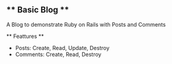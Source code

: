 ## ** Basic Blog ** ##

A Blog to demonstrate Ruby on Rails with Posts and Comments

** Feattures **

- Posts: Create, Read, Update, Destroy
- Comments: Create, Read, Destroy
